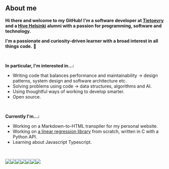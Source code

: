 ## About me
**Hi there and welcome to my GitHub!
I'm a software developer at [Tietoevry](https://www.tietoevry.com/fi/) and a [Hive Helsinki](https://www.hive.fi/en/) alumni with a passion for programming, software and technology.**


**I'm a passionate and curiosity-driven learner with a broad interest in all things code.** 🌱

<br>

**In particular, I'm interested in...:**


- Writing code that balances performance and maintainability → design patterns, system design and software architecture etc.
- Solving problems using code → data structures, algorithms and AI.
- Using thoughtful ways of working to develop smarter.
- Open source.

<br>

**Currently I'm...:**

- Working on a Markdown-to-HTML transpiler for my personal website.
- Working on [a linear regression library](https://github.com/crl-n/linear-regression) from scratch, written in C with a Python API.
- Learning about Javascript Typescript.

<br>

<img src='https://img.shields.io/badge/-C/C++-blue?logo=c&style=for-the-badge'/><img src='https://img.shields.io/badge/-Python-gold?logo=python&style=for-the-badge'/><img src='https://img.shields.io/badge/-Typescript-ghostwhite?logo=typescript&style=for-the-badge'/><img src='https://img.shields.io/badge/-Java-red?logo=java&style=for-the-badge'/><img src='https://img.shields.io/badge/-Git-whitesmoke?logo=git&style=for-the-badge'/><img src='https://img.shields.io/badge/-Vim/Neovim-mediumpurple?logo=vim&style=for-the-badge'/><img src='https://img.shields.io/badge/-Bash/Zsh-dimgray?logo=gnubash&style=for-the-badge'/>
